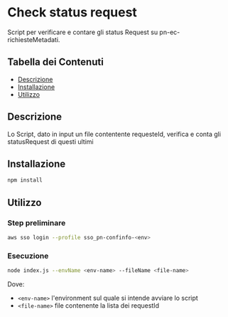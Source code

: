# Check status request

Script per verificare e contare gli status Request su pn-ec-richiesteMetadati.

## Tabella dei Contenuti

- [Descrizione](#descrizione)
- [Installazione](#installazione)
- [Utilizzo](#utilizzo)

## Descrizione

Lo Script, dato in input un file contentente requesteId, verifica e conta gli statusRequest di questi ultimi

## Installazione

```bash
npm install
```

## Utilizzo
### Step preliminare

```bash
aws sso login --profile sso_pn-confinfo-<env>
```

### Esecuzione
```bash
node index.js --envName <env-name> --fileName <file-name>

```
Dove:
- `<env-name>` l'environment sul quale si intende avviare lo script
- `<file-name>` file contenente la lista dei requestId
